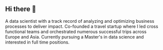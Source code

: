 ## Hi there 👋

A data scientist with a track record of analyzing and optimizing business 
processes to deliver impact. Co-founded a travel startup where I led cross
functional teams and orchestrated numerous successful trips across Europe 
and Asia. Currently pursuing a Master's in data science and interested in full
time positions.
